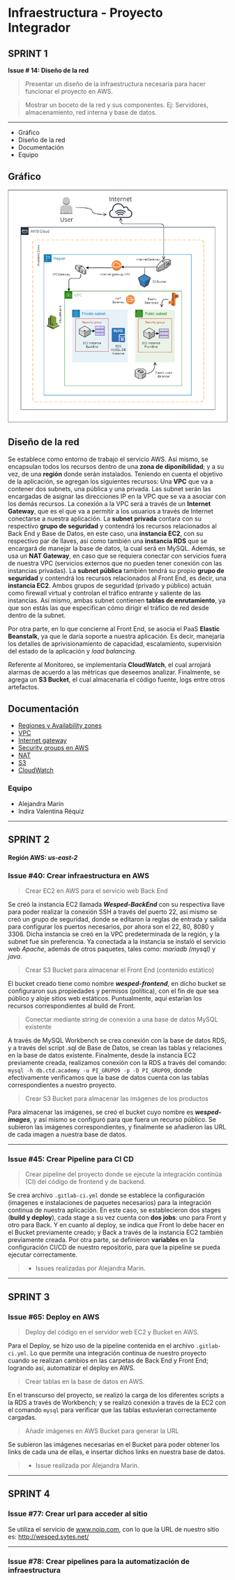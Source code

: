 # Infraestructura - Proyecto Integrador

## SPRINT 1
**Issue # 14: Diseño de la red**
> Presentar un diseño de la infraestructura necesaria para hacer funcionar el proyecto en AWS.

> Mostrar un boceto de la red y sus componentes. Ej: Servidores, almacenamiento, red interna y base de datos.


---


- Gráfico
- Diseño de la red
- Documentación
- Equipo




## Gráfico
![Gráfico](Red/DisenioDeRed.png)

## Diseño de la red
Se establece como entorno de trabajo el servicio AWS. Así mismo, se encapsulan todos los recursos dentro de una **zona de diponibilidad**; y a su vez, de una **región** donde serán instalados.
Teniendo en cuenta el objetivo de la aplicación, se agregan los siguientes recursos:
Una **VPC** que va a contener dos subnets, una pública y una privada. Las subnet serán las encargadas de asignar las direcciones IP en la VPC que se va a asociar con los demás recursos. La conexión a la VPC será a través de un **Internet Gateway**, que es el que va a permitir a los usuarios a través de Internet conectarse a nuestra aplicación.
La **subnet privada** contara con su respectivo **grupo de seguridad** y contendrá los recursos relacionados al Back End y Base de Datos, en este caso, una **instancia EC2**, con su respectivo par de llaves, así como también una **instancia RDS** que se encargará de manejar la base de datos, la cual será en MySQL. Además, se usa un **NAT Gateway**, en caso que se requiera conectar con servicios fuera de nuestra VPC (servicios externos que no pueden tener conexión con las instancias privadas).
La **subnet pública** también tendrá su propio **grupo de seguridad** y contendrá los recursos relacionados al Front End, es decir, una **instancia EC2**.
Ambos grupos de seguridad (privado y público) actuán como firewall virtual y controlan el tráfico entrante y saliente de las instancias.
Así mismo, ambas subnet contienen **tablas de enrutamiento**, ya que son estás las que especifican cómo dirigir el tráfico de red desde dentro de la subnet.

Por otra parte, en lo que concierne al Front End, se asocia el PaaS **Elastic Beanstalk**, ya que le daría soporte a nuestra aplicación. Es decir, manejaría los detalles de aprivisionamiento de capacidad, escalamiento, supervisión del estado de la aplicación y _load balancing_.

Referente al Monitoreo, se implementaría **CloudWatch**, el cual arrojará alarmas de acuerdo a las métricas que deseemos analizar.
Finalmente, se agrega un **S3 Bucket**, el cual almacenaría el código fuente, logs entre otros artefactos. 


## Documentación
- [Regiones y Availability zones](https://docs.aws.amazon.com/AWSEC2/latest/UserGuide/using-regions-availability-zones.html)
- [VPC](https://aws.amazon.com/es/vpc/faqs/)
- [Internet gateway](https://docs.aws.amazon.com/vpc/latest/userguide/VPC_Internet_Gateway.html)
- [Security groups en AWS](https://docs.aws.amazon.com/vpc/latest/userguide/VPC_SecurityGroups.html)
- [NAT](https://docs.aws.amazon.com/es_es/vpc/latest/userguide/vpc-nat-gateway.html)
- [S3](https://aws.amazon.com/es/s3/?nc1=h_ls)
- [CloudWatch](https://aws.amazon.com/es/cloudwatch/)


### Equipo
- Alejandra Marín
- Indira Valentina Réquiz

---








## SPRINT 2

#### Región AWS: ***us-east-2***



### **Issue #40: Crear infraestructura en AWS**

> Crear EC2 en AWS para el servicio web Back End

Se creó la instancia EC2 llamada ***Wesped-BackEnd*** con su respectiva llave para poder realizar la conexión SSH a través del puerto 22, así mismo se creó un grupo de seguridad, donde se editaron la reglas de entrada y salida para configurar los puertos necesarios, por ahora son el 22, 80, 8080 y 3306.
Dicha instancia se creó en la VPC predeterminada de la región, y la subnet fue sin preferencia.
Ya conectada a la instancia se instaló el servicio web *Apache*, además de otros paquetes, tales como:
*mariadb (mysql)* y *java*.

> Crear S3 Bucket para almacenar el Front End (contenido estático)

El bucket creado tiene como nombre ***wesped-frontend***, en dicho bucket se configuraron sus propiedades y permisos (política), con el fin de que sea público y aloje sitios web estáticos. Puntualmente, aquí estarían los recursos correspondientes al build de Front.

> Conectar mediante string de conexión a una base de datos MySQL existente

A través de MySQL Workbench se crea conexión con la base de datos RDS, y a través del script .sql de Base de Datos, se crean las tablas y relaciones en la base de datos existente.
Finalmente, desde la instancia EC2 previamente creada, realizamos conexión con la RDS a través del comando:  `mysql -h db.ctd.academy -u PI_GRUPO9 -p -D PI_GRUPO9`, donde efectivamente verificamos que la base de datos cuenta con las tablas correspondientes a nuestro proyecto.

> Crear S3 Bucket para almacenar las imágenes de los productos

Para almacenar las imágenes, se creó el bucket cuyo nombre es ***wesped-images***, y así mismo se configuró para que fuera un recurso público.
Se subieron las imágenes correspondientes, y finalmente se añadieron las URL de cada imagen a nuestra base de datos.

---

### **Issue #45: Crear Pipeline para CI CD**

> Crear pipeline del proyecto donde se ejecute la integración continúa (CI) del código de frontend y de backend.

Se crea archivo `.gitlab-ci.yml` donde se establece la configuración (imagenes e instalaciones de paquetes necesarios) para la integración continua de nuestra aplicación.
En este caso, se establecieron dos stages (**build y deploy**), cada stage a su vez cuenta con **dos jobs**: uno para Front y otro para Back. Y en cuanto al deploy, se indica que Front lo debe hacer en el Bucket previamente creado; y Back a través de la instancia EC2 también previamente creada.
Por otra parte, se definieron **variables** en la configuración CI/CD de nuestro repositorio, para que la pipeline se pueda ejecutar correctamente.


> - Issues realizadas por Alejandra Marin.


---


## SPRINT 3


### **Issue #65: Deploy en AWS**

> Deploy del código en el servidor web EC2 y Bucket en AWS.

Para el Deploy, se hizo uso de la pipeline contenida en el archivo `.gitlab-ci.yml`. Lo que permite una integración continua de nuestro proyecto cuando se realizan cambios en las carpetas de Back End y Front End; logrando así, automatizar el deploy en AWS.

> Crear tablas en la base de datos en AWS.

En el transcurso del proyecto, se realizó la carga de los diferentes scripts a la RDS a través de Workbench; y se realizó conexión a través de la EC2 con el comando `mysql` para verificar que las tablas estuvieran correctamente cargadas.

> Añadir imágenes en AWS Bucket para generar la URL

Se subieron las imágenes necesarias en el Bucket para poder obtener los links de cada una de ellas, e insertar dichos links en nuestra base de datos.


> - Issue realizada por Alejandra Marin.


---


## SPRINT 4


### **Issue #77: Crear url para acceder al sitio**

Se utiliza el servicio de www.noip.com, con lo que la URL de nuestro sitio es: http://wesped.sytes.net/

---

### **Issue #78: Crear pipelines para la automatización de infraestructura**